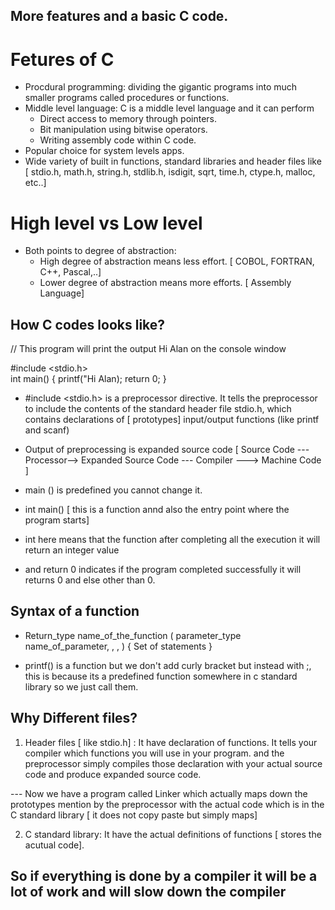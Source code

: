 


## More features and a basic C code.

# Fetures of C
- Procdural programming: dividing the gigantic programs into much smaller programs called procedures or functions.
- Middle level language: C is a middle level language and it can perform
    * Direct access to memory through pointers.
    * Bit manipulation using bitwise operators.
    * Writing assembly code within C code.
- Popular choice for system levels apps.
- Wide variety of built in functions, standard libraries and header files like [ stdio.h, math.h, string.h, stdlib.h, isdigit, sqrt, time.h, ctype.h, malloc, etc..]


# High level vs Low level
- Both points to degree of abstraction:
    - High degree of abstraction means less effort. [ COBOL, FORTRAN, C++, Pascal,..]
    - Lower degree of abstraction means more efforts.  [ Assembly Language]

## How C codes looks like?
// This program will print the output Hi Alan on the console window

#include <stdio.h>  
int main()
{
    printf("Hi Alan);
    return 0;
}

- #include <stdio.h> is a preprocessor directive. It tells the preprocessor to include the contents of the standard header file stdio.h, which contains declarations of [ prototypes] input/output functions (like printf and scanf)

- Output of preprocessing is expanded source code [ Source Code --- Processor-->  Expanded Source Code --- Compiler ---> Machine Code ]
- main () is predefined you cannot change it.
- int main() [ this is a function annd also the entry point where the program starts]
- int here means that the function after completing all the execution it will return an integer value
- and return 0 indicates if the program completed successfully it will returns 0 and else other than 0.


## Syntax of a function
- Return_type name_of_the_function ( parameter_type name_of_parameter, , , ) {
    Set of statements
}

- printf() is a function but we don't add curly bracket but instead with ;, this is because its a predefined function somewhere in  c standard library so we just call them.


## Why Different files?
1. Header files [ like stdio.h] : It have declaration of functions. It tells your compiler which functions you will use in your program. and the preprocessor simply compiles those declaration with your actual source code and produce expanded source code.


 --- Now we have a program called Linker which actually maps down the prototypes mention by the preprocessor with the actual code which is in the C standard library [ it does not copy paste but simply maps]

2. C standard library: It have the actual definitions of functions [ stores the acutual code].

## So if everything is done by a compiler it will be a lot of work and will slow down the compiler ## 







